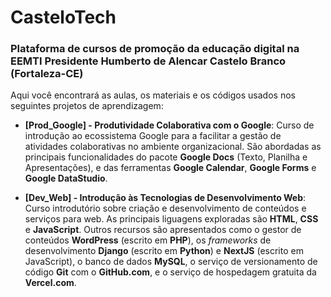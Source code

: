 # CasteloTech

### Plataforma de cursos de promoção da educação digital na EEMTI Presidente Humberto de Alencar Castelo Branco (Fortaleza-CE)

Aqui você encontrará as aulas, os materiais e os códigos usados nos seguintes projetos de aprendizagem:

* **[Prod_Google] - Produtividade Colaborativa com o Google**: Curso de introdução ao ecossistema Google para a facilitar a gestão de atividades colaborativas no ambiente organizacional. São abordadas as principais funcionalidades do pacote **Google Docs** (Texto, Planilha e Apresentações), e das ferramentas **Google Calendar**, **Google Forms** e **Google DataStudio**.

* **[Dev_Web] - Introdução às Tecnologias de Desenvolvimento Web**: Curso introdutório sobre criação e desenvolvimento de conteúdos e serviços para web. As principais liguagens exploradas são **HTML**, **CSS** e **JavaScript**. Outros recursos são apresentados como o gestor de conteúdos **WordPress** (escrito em **PHP**), os *frameworks* de desenvolvimento **Django** (escrito em **Python**) e **NextJS** (escrito em JavaScript), o banco de dados **MySQL**, o serviço de versionamento de código **Git** com o **GitHub.com**, e o serviço de hospedagem gratuita da **Vercel.com**.
